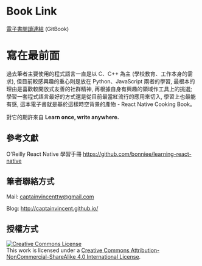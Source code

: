 # Book Link
[電子書閱讀連結](https://www.gitbook.com/book/captainvincent/reactnative/details) (GitBook)

# 寫在最前面
過去筆者主要使用的程式語言一直是以 C、C++ 為主 (學校教育、工作本身的需求), 但目前較感興趣的重心則是放在 Python、JavaScript 兩者的學習, 最根本的理由是喜歡較開放式友善的社群精神, 再根據自身有興趣的領域作工具上的挑選; 學習一套程式語言最好的方式還是從目前最當紅流行的應用來切入, 學習上也最能有感, 這本電子書就是基於這樣時空背景的產物 - React Native Cooking Book。

對它的期許來自 **Learn once, write anywhere.**

## 參考文獻
O'Reilly React Native 學習手冊
https://github.com/bonniee/learning-react-native

## 筆者聯絡方式
Mail: [captainvincenttw@gmail.com](mailto:captainvincenttw@gmail.com)

Blog: http://captainvincent.github.io/

## 授權方式
<a rel="license" href="http://creativecommons.org/licenses/by-nc-sa/4.0/"><img alt="Creative Commons License" style="border-width:0" src="https://i.creativecommons.org/l/by-nc-sa/4.0/88x31.png" /></a><br />This work is licensed under a <a rel="license" href="http://creativecommons.org/licenses/by-nc-sa/4.0/">Creative Commons Attribution-NonCommercial-ShareAlike 4.0 International License</a>.